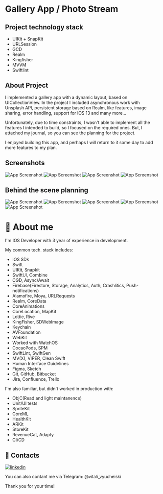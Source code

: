 
# Gallery App / Photo Stream




## Project technology stack

- UIKit + SnapKit
- URLSession
- GCD
- Realm
- Kingfisher
- MVVM
- Swiftlint



## About Project

I implemented a gallery app with a dynamic layout, based on UICollectionView. In the project I included asynchronous work with Unsplash API, persistent storage based on Realm, like features, image sharing, error handling, support for IOS 13 and many more...

Unfortunately, due to time constraints, I wasn't able to implement all the features I intended to build, so I focused on the required ones. But, I attached my journal, so you can see the planning for the project.

I enjoyed building this app, and perhaps I will return to it some day to add more features to my plan.
## Screenshots

![App Screenshot](/Images/1.jpeg?raw=true "screen0")
![App Screenshot](/Images/1.jpeg?raw=true "screen1")
![App Screenshot](/Images/1.jpeg?raw=true "screen2")
![App Screenshot](/Images/1.jpeg?raw=true "screen3")

## Behind the scene planning
![App Screenshot](/Images/1.jpeg?raw=true "myScan0")
![App Screenshot](/Images/1.jpeg?raw=true "myScan1")
![App Screenshot](/Images/1.jpeg?raw=true "myScan2")
![App Screenshot](/Images/1.jpeg?raw=true "myScan3")
![App Screenshot](/Images/1.jpeg?raw=true "myScan4")




# 🚀 About me

I'm IOS Developer with 3 year of experience in development.

My common tech. stack includes:
- IOS SDk
- Swift
- UIKit, Snapkit
- SwiftUI, Combine
- CGD, Async/Await
- Firebase(Firestore, Storage, Analytics, Auth, Crashlitics, Push-notifications)
- Alamofire, Moya, URLRequests
- Realm, CoreData
- CoreAnimations
- CoreLocation, MapKit
- Lottie, Rive
- KingFisher, SDWebImage
- Keychain
- AVFoundation
- WebKit
- Worked with WatchOS
- CocaoPods, SPM
- SwiftLint, SwiftGen
- MV(X), VIPER, Clean Swift
- Human Interface Guidelines
- Figma, Sketch
- Git, GitHub, Bitbucket
- Jira, Confluence, Trello

I'm also familiar, but didn't worked in production with:
- ObjC(Read and light maintanence)
- Unit/UI tests
- SpriteKit
- CoreML
- HealthKit
- ARKit
- StoreKit
- RevenueCat, Adapty
- CI/CD
## 🔗 Contacts
[![linkedin](https://img.shields.io/badge/linkedin-0A66C2?style=for-the-badge&logo=linkedin&logoColor=white)](https://www.linkedin.com/in/vitali-vyucheiski/)

You can also contant me via Telegram: @vitali_vyucheiski

Thank you for your time!
